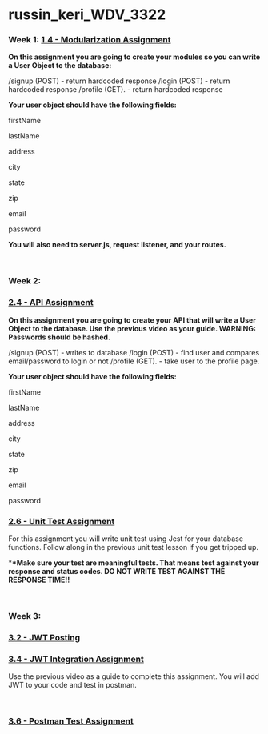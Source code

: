 # russin_keri_WDV_3322

### Week 1: **<u>1.4 - Modularization Assignment</u>**

**On this assignment you are going to create your modules so you can write a User Object to the database:**

/signup (POST) - return hardcoded response
/login (POST) - return hardcoded response
/profile (GET). - return hardcoded response

**Your user object should have the following fields:**

firstName

lastName

address

city

state

zip

email

password

**You will also need to server.js, request listener, and your routes.**

<br>

### Week 2:

### **<u>2.4 - API Assignment</u>**

**On this assignment you are going to create your API that will write a User Object to the database. Use the previous video as your guide. WARNING: Passwords should be hashed.**

/signup (POST) - writes to database
/login (POST) - find user and compares email/password to login or not
/profile (GET). - take user to the profile page.

**Your user object should have the following fields:**

firstName

lastName

address

city

state

zip

email

password

### **<u>2.6 - Unit Test Assignment</u>**

For this assignment you will write unit test using Jest for your database functions. Follow along in the previous unit test lesson if you get tripped up.

\***\*Make sure your test are meaningful tests. That means test against your response and status codes. DO NOT WRITE TEST AGAINST THE RESPONSE TIME!!**

<br>

### Week 3:

### **<u>3.2 - JWT Posting</u>**

### **<u>3.4 - JWT Integration Assignment</u>**
Use the previous video as a guide to complete this assignment.
You will add JWT to your code and test in postman.

<br>

### **<u>3.6 - Postman Test Assignment</u>**
